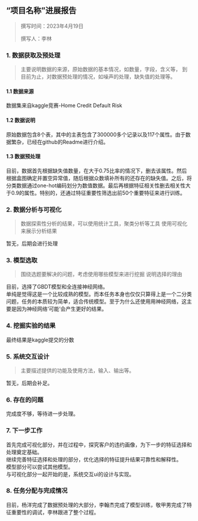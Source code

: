 ## “项目名称”进展报告

> 撰写时间：2023年4月19日
>
> 撰写人：李林

### 1. 数据获取及预处理

> 主要说明数据的来源，原始数据的基本情况，如数量，字段，含义等，
> 到目前为止，对数据预处理的情况，如噪声的处理，缺失值的处理等。

#### 1.1 数据来源

数据集来自kaggle竞赛-Home Credit Default Risk

#### 1.2 数据说明

原始数据包含8个表，其中的主表包含了300000多个记录以及117个属性。由于数据繁杂，已经在github的Readme进行介绍。

#### 1.3 数据预处理

目前，数据首先根据缺失值数量，在大于0.75比率的情况下，删去该属性。然后根据盒图确定并置空异常值，随后根据众数填补所有的还存在的缺失值。之后，将分类数据通过one-hot编码划分为数值数据。最后再根据特征相关性删去相关性大于0.9的属性。特别的，还通过特征重要性筛选出前50个重要特征来进行训练。

### 2. 数据分析与可视化

> 数据探索性分析的结果，可以使用统计工具，聚类分析等工具
> 使用可视化来展示分析结果

暂无，后期会进行处理

### 3. 模型选取

> 围绕选题要解决的问题，考虑使用哪些模型来进行挖掘
> 说明选择的理由

目前，选择了GBDT模型和全连接神经网络。  
单纯是觉得这是一个比较成熟的模型。而本任务本身也仅仅只算得上是一个二分类问题，任务的本质较为简单，适合传统模型。至于为什么还使用用神经网络，这主要是因为神经网络‘可能’会产生更好的结果。

### 4. 挖掘实验的结果

最终结果是kaggle提交的分数

### 5. 系统交互设计

> 主要描述提供的功能及使用方法，输入、输出等。

暂无，后期会补足。

### 6. 存在的问题

完成度不够，等待进一步处理。

### 7. 下一步工作

首先完成可视化部分，并在过程中，探究客户的违约画像，为下一步的特征选择和处理奠定基础。  
继续完善特征选择和处理的部分，优化选择的特征提升结果可靠性和解释性。  
模型部分可以尝试其他模型。  
与可视化部分一起开始的是，系统交互ui的设计与实现。  

### 8. 任务分配与完成情况

目前，杨洋完成了数据预处理的大部分，李翰杰完成了模型训练，敬甲男完成了特征重要性的调试，李林跟进了整个过程。
